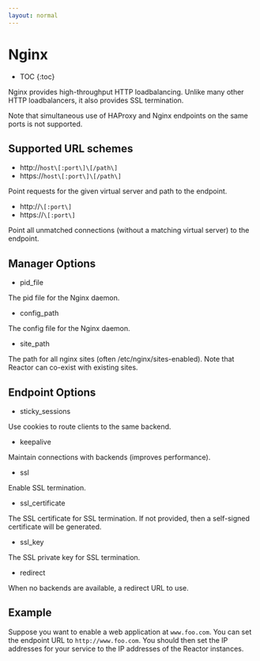 ```yaml
---
layout: normal
---
```

<h1>Nginx</h1>

* TOC
{:toc}

Nginx provides high-throughput HTTP loadbalancing. Unlike many other HTTP
loadbalancers, it also provides SSL termination.

Note that simultaneous use of HAProxy and Nginx endpoints on the same ports is
not supported.

## Supported URL schemes

* http://`host\[:port\]\[/path\]`
* https://`host\[:port\]\[/path\]`

Point requests for the given virtual server and path to the endpoint.

* http://`\[:port\]`
* https://`\[:port\]`

Point all unmatched connections (without a matching virtual server) to the endpoint.

## Manager Options

* pid_file

The pid file for the Nginx daemon.

* config_path

The config file for the Nginx daemon.

* site_path

The path for all nginx sites (often /etc/nginx/sites-enabled). Note that
Reactor can co-exist with existing sites.

## Endpoint Options

* sticky_sessions

Use cookies to route clients to the same backend.

* keepalive

Maintain connections with backends (improves performance).

* ssl

Enable SSL termination.

* ssl_certificate

The SSL certificate for SSL termination. If not provided, then a self-signed
certificate will be generated.

* ssl_key

The SSL private key for SSL termination.

* redirect

When no backends are available, a redirect URL to use.

## Example

Suppose you want to enable a web application at `www.foo.com`. You can set the
endpoint URL to `http://www.foo.com`. You should then set the IP addresses for
your service to the IP addresses of the Reactor instances.
